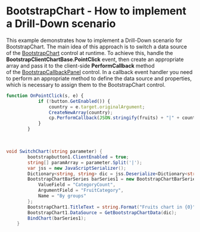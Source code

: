 # BootstrapChart - How to implement a Drill-Down scenario


This example demonstrates how to implement a Drill-Down scenario for BootstrapChart. The main idea of this approach is to switch a data source of the <a href="https://documentation.devexpress.com/AspNetBootstrap/DevExpress.Web.Bootstrap.BootstrapChart.class">BootstrapChart</a> control at runtime. To achieve this, handle the <strong>BootstrapClientChartBase.PointClick</strong> event, then create an appropriate array and pass it to the client-side <strong>PerformCallback</strong> method of the <a href="https://documentation.devexpress.com/AspNetBootstrap/DevExpress.Web.Bootstrap.BootstrapCallbackPanel.class">BootstrapCallbackPanel</a> control. In a callback event handler you need to perform an appropriate method to define the data source and properties, which is necessary to assign them to the BootstrapChart control.<br>


```js
function OnPointClick(s, e) {
            if (!button.GetEnabled()) {
                country = e.target.originalArgument;
                CreateNewArray(country);
                cp.PerformCallback(JSON.stringify(fruits) + "|" + country);
            }
        }
```


<br>


```cs
void SwitchChart(string parameter) {
        bootstrapbutton1.ClientEnabled = true;
        string[] paramArray = parameter.Split('|');
        var jss = new JavaScriptSerializer();
        Dictionary<string, string> dic = jss.Deserialize<Dictionary<string, string>>(paramArray[0]);
        BootstrapChartBarSeries barSeries1 = new BootstrapChartBarSeries {
            ValueField = "CategoryCount",
            ArgumentField = "FruitCategory",
            Name = "By groups"
        };
        BootstrapChart1.TitleText = string.Format("Fruits chart in {0}", paramArray[1]);
        BootstrapChart1.DataSource = GetBootstrapChartData(dic);
        BindChart(barSeries1);
    }
```



<br/>



